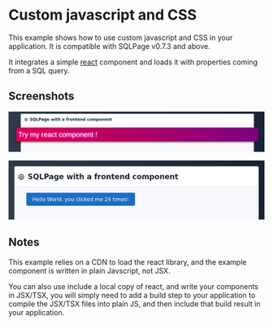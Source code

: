 # Custom javascript and CSS

This example shows how to use custom javascript and CSS in your application.
It is compatible with SQLPage v0.7.3 and above.

It integrates a simple [react](https://reactjs.org/) component and loads it with properties coming from a SQL query.

## Screenshots

![example SQLPage application with a custom style](screenshot-css.png)

![example client-side reactive SQLPage application with React](screenshot-react.png)

## Notes

This example relies on a CDN to load the react library, and the example component is written in plain Javscript, not JSX.

You can also use include a local copy of react, and write your components in JSX/TSX,
you will simply need to add a build step to your application to compile the JSX/TSX files into plain JS,
and then include that build result in your application.